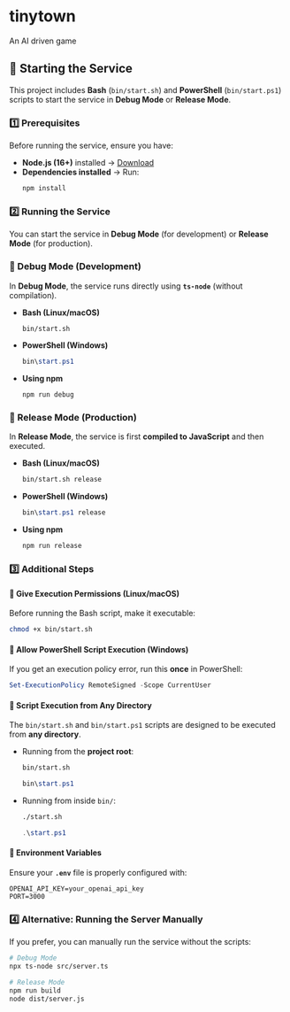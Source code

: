 # tinytown
An AI driven game

## 🚀 **Starting the Service**
This project includes **Bash** (`bin/start.sh`) and **PowerShell** (`bin/start.ps1`) scripts to start the service in **Debug Mode** or **Release Mode**.

### **1️⃣ Prerequisites**
Before running the service, ensure you have:
- **Node.js (16+)** installed → [Download](https://nodejs.org/)
- **Dependencies installed** → Run:
  ```sh
  npm install
  ```

### **2️⃣ Running the Service**
You can start the service in **Debug Mode** (for development) or **Release Mode** (for production).

### **🔧 Debug Mode (Development)**
In **Debug Mode**, the service runs directly using **`ts-node`** (without compilation).
- **Bash (Linux/macOS)**
  ```sh
  bin/start.sh
  ```
- **PowerShell (Windows)**
  ```powershell
  bin\start.ps1
  ```
- **Using npm**
  ```sh
  npm run debug
  ```

### **🚀 Release Mode (Production)**
In **Release Mode**, the service is first **compiled to JavaScript** and then executed.
- **Bash (Linux/macOS)**
  ```sh
  bin/start.sh release
  ```
- **PowerShell (Windows)**
  ```powershell
  bin\start.ps1 release
  ```
- **Using npm**
  ```sh
  npm run release
  ```

### **3️⃣ Additional Steps**
#### 🔹 **Give Execution Permissions (Linux/macOS)**
Before running the Bash script, make it executable:
```sh
chmod +x bin/start.sh
```

#### 🔹 **Allow PowerShell Script Execution (Windows)**
If you get an execution policy error, run this **once** in PowerShell:
```powershell
Set-ExecutionPolicy RemoteSigned -Scope CurrentUser
```

#### 🔹 **Script Execution from Any Directory**
The `bin/start.sh` and `bin/start.ps1` scripts are designed to be executed from **any directory**.
- Running from the **project root**:
  ```sh
  bin/start.sh
  ```
  ```powershell
  bin\start.ps1
  ```
- Running from inside `bin/`:
  ```sh
  ./start.sh
  ```
  ```powershell
  .\start.ps1
  ```

#### 🔹 **Environment Variables**
Ensure your **`.env`** file is properly configured with:
```
OPENAI_API_KEY=your_openai_api_key
PORT=3000
```

### **4️⃣ Alternative: Running the Server Manually**
If you prefer, you can manually run the service without the scripts:
```sh
# Debug Mode
npx ts-node src/server.ts

# Release Mode
npm run build
node dist/server.js
```

